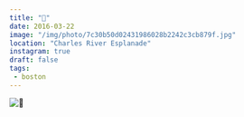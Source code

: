 ```yaml
---
title: "💨"
date: 2016-03-22
image: "/img/photo/7c30b50d02431986028b2242c3cb879f.jpg"
location: "Charles River Esplanade"
instagram: true
draft: false
tags:
 - boston
---
```


![💨](/img/photo/7c30b50d02431986028b2242c3cb879f.jpg)
